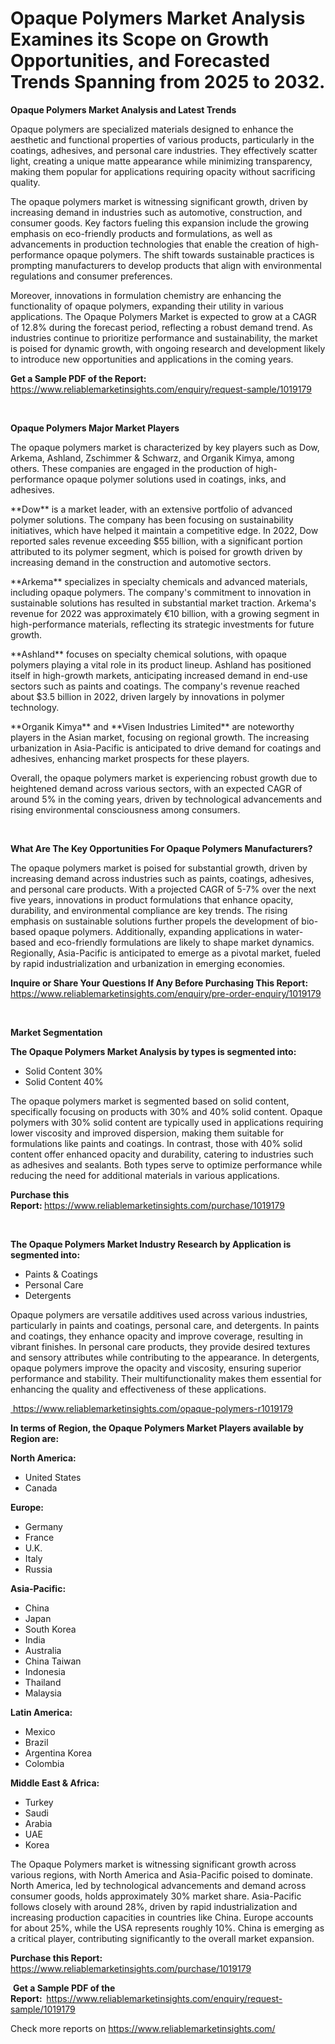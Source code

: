 <p><h1>Opaque Polymers Market Analysis Examines its Scope on Growth Opportunities, and Forecasted Trends Spanning from 2025 to 2032.</h1></p><p><strong>Opaque Polymers Market Analysis and Latest Trends</strong></p>
<p><p>Opaque polymers are specialized materials designed to enhance the aesthetic and functional properties of various products, particularly in the coatings, adhesives, and personal care industries. They effectively scatter light, creating a unique matte appearance while minimizing transparency, making them popular for applications requiring opacity without sacrificing quality.</p><p>The opaque polymers market is witnessing significant growth, driven by increasing demand in industries such as automotive, construction, and consumer goods. Key factors fueling this expansion include the growing emphasis on eco-friendly products and formulations, as well as advancements in production technologies that enable the creation of high-performance opaque polymers. The shift towards sustainable practices is prompting manufacturers to develop products that align with environmental regulations and consumer preferences.</p><p>Moreover, innovations in formulation chemistry are enhancing the functionality of opaque polymers, expanding their utility in various applications. The Opaque Polymers Market is expected to grow at a CAGR of 12.8% during the forecast period, reflecting a robust demand trend. As industries continue to prioritize performance and sustainability, the market is poised for dynamic growth, with ongoing research and development likely to introduce new opportunities and applications in the coming years.</p></p>
<p><strong>Get a Sample PDF of the Report:&nbsp;</strong> <a href="https://www.reliablemarketinsights.com/enquiry/request-sample/1019179?utm_campaign=3320&utm_medium=2&utm_source=Github&utm_content=ia&utm_term=21032025&utm_id=opaque-polymers">https://www.reliablemarketinsights.com/enquiry/request-sample/1019179</a></p>
<p>&nbsp;</p>
<p><strong>Opaque Polymers Major Market Players</strong></p>
<p><p>The opaque polymers market is characterized by key players such as Dow, Arkema, Ashland, Zschimmer & Schwarz, and Organik Kimya, among others. These companies are engaged in the production of high-performance opaque polymer solutions used in coatings, inks, and adhesives.</p><p>**Dow** is a market leader, with an extensive portfolio of advanced polymer solutions. The company has been focusing on sustainability initiatives, which have helped it maintain a competitive edge. In 2022, Dow reported sales revenue exceeding $55 billion, with a significant portion attributed to its polymer segment, which is poised for growth driven by increasing demand in the construction and automotive sectors.</p><p>**Arkema** specializes in specialty chemicals and advanced materials, including opaque polymers. The company's commitment to innovation in sustainable solutions has resulted in substantial market traction. Arkema's revenue for 2022 was approximately €10 billion, with a growing segment in high-performance materials, reflecting its strategic investments for future growth.</p><p>**Ashland** focuses on specialty chemical solutions, with opaque polymers playing a vital role in its product lineup. Ashland has positioned itself in high-growth markets, anticipating increased demand in end-use sectors such as paints and coatings. The company's revenue reached about $3.5 billion in 2022, driven largely by innovations in polymer technology.</p><p>**Organik Kimya** and **Visen Industries Limited** are noteworthy players in the Asian market, focusing on regional growth. The increasing urbanization in Asia-Pacific is anticipated to drive demand for coatings and adhesives, enhancing market prospects for these players.</p><p>Overall, the opaque polymers market is experiencing robust growth due to heightened demand across various sectors, with an expected CAGR of around 5% in the coming years, driven by technological advancements and rising environmental consciousness among consumers.</p></p>
<p>&nbsp;</p>
<p><strong>What Are The Key Opportunities For Opaque Polymers Manufacturers?</strong></p>
<p><p>The opaque polymers market is poised for substantial growth, driven by increasing demand across industries such as paints, coatings, adhesives, and personal care products. With a projected CAGR of 5-7% over the next five years, innovations in product formulations that enhance opacity, durability, and environmental compliance are key trends. The rising emphasis on sustainable solutions further propels the development of bio-based opaque polymers. Additionally, expanding applications in water-based and eco-friendly formulations are likely to shape market dynamics. Regionally, Asia-Pacific is anticipated to emerge as a pivotal market, fueled by rapid industrialization and urbanization in emerging economies.</p></p>
<p><strong>Inquire or Share Your Questions If Any Before Purchasing This Report:</strong> <a href="https://www.reliablemarketinsights.com/enquiry/pre-order-enquiry/1019179?utm_campaign=3320&utm_medium=2&utm_source=Github&utm_content=ia&utm_term=21032025&utm_id=opaque-polymers">https://www.reliablemarketinsights.com/enquiry/pre-order-enquiry/1019179</a></p>
<p>&nbsp;</p>
<p><strong>Market Segmentation</strong></p>
<p><strong>The Opaque Polymers Market Analysis by types is segmented into:</strong></p>
<p><ul><li>Solid Content 30%</li><li>Solid Content 40%</li></ul></p>
<p><p>The opaque polymers market is segmented based on solid content, specifically focusing on products with 30% and 40% solid content. Opaque polymers with 30% solid content are typically used in applications requiring lower viscosity and improved dispersion, making them suitable for formulations like paints and coatings. In contrast, those with 40% solid content offer enhanced opacity and durability, catering to industries such as adhesives and sealants. Both types serve to optimize performance while reducing the need for additional materials in various applications.</p></p>
<p><strong>Purchase this Report:&nbsp;</strong><a href="https://www.reliablemarketinsights.com/purchase/1019179?utm_campaign=3320&utm_medium=2&utm_source=Github&utm_content=ia&utm_term=21032025&utm_id=opaque-polymers">https://www.reliablemarketinsights.com/purchase/1019179</a></p>
<p>&nbsp;</p>
<p><strong>The Opaque Polymers Market Industry Research by Application is segmented into:</strong></p>
<p><ul><li>Paints & Coatings</li><li>Personal Care</li><li>Detergents</li></ul></p>
<p><p>Opaque polymers are versatile additives used across various industries, particularly in paints and coatings, personal care, and detergents. In paints and coatings, they enhance opacity and improve coverage, resulting in vibrant finishes. In personal care products, they provide desired textures and sensory attributes while contributing to the appearance. In detergents, opaque polymers improve the opacity and viscosity, ensuring superior performance and stability. Their multifunctionality makes them essential for enhancing the quality and effectiveness of these applications.</p></p>
<p><a href="https://www.reliablemarketinsights.com/opaque-polymers-r1019179?utm_campaign=3320&utm_medium=2&utm_source=Github&utm_content=ia&utm_term=21032025&utm_id=opaque-polymers">&nbsp;https://www.reliablemarketinsights.com/opaque-polymers-r1019179</a></p>
<p><strong>In terms of Region, the Opaque Polymers Market Players available by Region are:</strong></p>
<p>
    <p> <strong> North America: </strong>
        <ul>
            <li>United States</li>
            <li>Canada</li>
        </ul>
        </p> 
    <p> <strong> Europe: </strong>
        <ul>
            <li>Germany</li>
            <li>France</li>
            <li>U.K.</li>
            <li>Italy</li>
            <li>Russia</li>
        </ul>
        </p> 
    <p> <strong> Asia-Pacific: </strong>
        <ul>
            <li>China</li>
            <li>Japan</li>
            <li>South Korea</li>
            <li>India</li>
            <li>Australia</li>
            <li>China Taiwan</li>
            <li>Indonesia</li>
            <li>Thailand</li>
            <li>Malaysia</li>
        </ul>
        </p> 
    <p> <strong> Latin America: </strong>
        <ul>
            <li>Mexico</li>
            <li>Brazil</li>
            <li>Argentina Korea</li>
            <li>Colombia</li>
        </ul>
        </p> 
    <p> <strong> Middle East & Africa: </strong>
        <ul>
            <li>Turkey</li>
            <li>Saudi</li>
            <li>Arabia</li>
            <li>UAE</li>
            <li>Korea</li>
        </ul>
    </p>
    </p>
<p><p>The Opaque Polymers market is witnessing significant growth across various regions, with North America and Asia-Pacific poised to dominate. North America, led by technological advancements and demand across consumer goods, holds approximately 30% market share. Asia-Pacific follows closely with around 28%, driven by rapid industrialization and increasing production capacities in countries like China. Europe accounts for about 25%, while the USA represents roughly 10%. China is emerging as a critical player, contributing significantly to the overall market expansion.</p></p>
<p><strong>Purchase this Report: </strong><a href="https://www.reliablemarketinsights.com/purchase/1019179?utm_campaign=3320&utm_medium=2&utm_source=Github&utm_content=ia&utm_term=21032025&utm_id=opaque-polymers">https://www.reliablemarketinsights.com/purchase/1019179</a></p>
<p>&nbsp;<strong>Get a Sample PDF of the Report:&nbsp;&nbsp;</strong><a href="https://www.reliablemarketinsights.com/enquiry/request-sample/1019179?utm_campaign=3320&utm_medium=2&utm_source=Github&utm_content=ia&utm_term=21032025&utm_id=opaque-polymers">https://www.reliablemarketinsights.com/enquiry/request-sample/1019179</a></p>
<p><strong></strong></p>
<p>Check more reports on <a href="https://www.reliablemarketinsights.com/?utm_campaign=3320&utm_medium=2&utm_source=Github&utm_content=ia&utm_term=21032025&utm_id=opaque-polymers">https://www.reliablemarketinsights.com/</a></p>